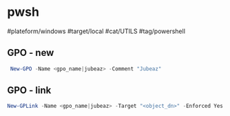 # pwsh
#plateform/windows #target/local #cat/UTILS #tag/powershell 

## GPO - new
```powershell
 New-GPO -Name <gpo_name|jubeaz> -Comment "Jubeaz"
```

## GPO - link
```powershell
New-GPLink -Name <gpo_name|jubeaz> -Target "<object_dn>" -Enforced Yes -LinkEnabled Yes
```

